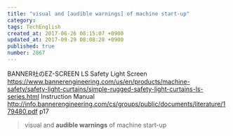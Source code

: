 ```yaml
---
title: "visual and [audible warnings] of machine start-up"
category: 
tags: TechEnglish
created_at: 2017-06-26 08:15:07 +0900
updated_at: 2017-09-29 08:08:28 +0900
published: true
number: 2867
---
```


BANNER社のEZ-SCREEN LS Safety Light Screen
https://www.bannerengineering.com/us/en/products/machine-safety/safety-light-curtains/simple-rugged-safety-light-curtains-ls-series.html
Instruction Manual
http://info.bannerengineering.com/cs/groups/public/documents/literature/179480.pdf
p17

>  visual and **audible warnings** of machine start-up


